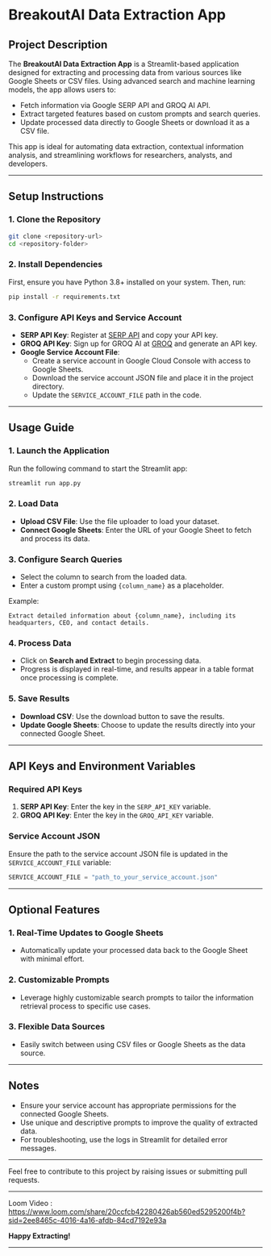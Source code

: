 # BreakoutAI Data Extraction App  

## Project Description  
The **BreakoutAI Data Extraction App** is a Streamlit-based application designed for extracting and processing data from various sources like Google Sheets or CSV files. Using advanced search and machine learning models, the app allows users to:  
- Fetch information via Google SERP API and GROQ AI API.  
- Extract targeted features based on custom prompts and search queries.  
- Update processed data directly to Google Sheets or download it as a CSV file.  

This app is ideal for automating data extraction, contextual information analysis, and streamlining workflows for researchers, analysts, and developers.  

---

## Setup Instructions  

### 1. Clone the Repository  
```bash  
git clone <repository-url>  
cd <repository-folder>  
```  

### 2. Install Dependencies  
First, ensure you have Python 3.8+ installed on your system. Then, run:  
```bash  
pip install -r requirements.txt  
```  

### 3. Configure API Keys and Service Account  
- **SERP API Key**: Register at [SERP API](https://serpapi.com/) and copy your API key.  
- **GROQ API Key**: Sign up for GROQ AI at [GROQ](https://groq.com/) and generate an API key.  
- **Google Service Account File**:  
  - Create a service account in Google Cloud Console with access to Google Sheets.  
  - Download the service account JSON file and place it in the project directory.  
  - Update the `SERVICE_ACCOUNT_FILE` path in the code.  

---

## Usage Guide  

### 1. Launch the Application  
Run the following command to start the Streamlit app:  
```bash  
streamlit run app.py  
```  

### 2. Load Data  
- **Upload CSV File**: Use the file uploader to load your dataset.  
- **Connect Google Sheets**: Enter the URL of your Google Sheet to fetch and process its data.  

### 3. Configure Search Queries  
- Select the column to search from the loaded data.  
- Enter a custom prompt using `{column_name}` as a placeholder.  

Example:  
```  
Extract detailed information about {column_name}, including its headquarters, CEO, and contact details.  
```  

### 4. Process Data  
- Click on **Search and Extract** to begin processing data.  
- Progress is displayed in real-time, and results appear in a table format once processing is complete.  

### 5. Save Results  
- **Download CSV**: Use the download button to save the results.  
- **Update Google Sheets**: Choose to update the results directly into your connected Google Sheet.  

---

## API Keys and Environment Variables  

### Required API Keys  
1. **SERP API Key**: Enter the key in the `SERP_API_KEY` variable.  
2. **GROQ API Key**: Enter the key in the `GROQ_API_KEY` variable.  

### Service Account JSON  
Ensure the path to the service account JSON file is updated in the `SERVICE_ACCOUNT_FILE` variable:  
```python  
SERVICE_ACCOUNT_FILE = "path_to_your_service_account.json"  
```  

---

## Optional Features  

### 1. Real-Time Updates to Google Sheets  
- Automatically update your processed data back to the Google Sheet with minimal effort.  

### 2. Customizable Prompts  
- Leverage highly customizable search prompts to tailor the information retrieval process to specific use cases.  

### 3. Flexible Data Sources  
- Easily switch between using CSV files or Google Sheets as the data source.  

---

## Notes  
- Ensure your service account has appropriate permissions for the connected Google Sheets.  
- Use unique and descriptive prompts to improve the quality of extracted data.  
- For troubleshooting, use the logs in Streamlit for detailed error messages.  

---

Feel free to contribute to this project by raising issues or submitting pull requests.  

***
Loom Video : https://www.loom.com/share/20ccfcb42280426ab560ed5295200f4b?sid=2ee8465c-4016-4a16-afdb-84cd7192e93a

**Happy Extracting!**  

---
